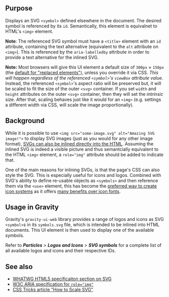 ## Purpose

Displays an SVG `<symbol>` defined elsewhere in the document. The desired symbol is referenced by its `id`. Semantically, this element is equivalnet to HTML's `<img>` element.

**Note**: The referenced SVG symbol must have a `<title>` element with an `id` attribute, containing the text alternative (equivalent to the `alt` attribute on `<img>`). This is referenced by the `aria-labelledby` attribute in order to provide a text alternative for the inlined SVG.

**Note:** Most browsers will give this UI element a default size of `300px` × `150px` (the [default for "replaced elements"](https://www.sitepoint.com/replaced-elements-html-myths-realities/)), unless you override it via CSS. _This will happen regardless of the referenced `<symbol>`'s `viewBox` attribute value._ Instead, the referenced `<symbol>`'s aspect ratio will be preserved but, it will be scaled to fit the size of the outer `<svg>` container. If you set `width` and `height` attributes on the outer `<svg>` container, then they will set the _intrinsic_ size. After that, scaling behaves just like it would for an `<img>` (e.g. settings a different width via CSS, will scale the image proportionally).


## Background

While it is possible to use `<img src="some-image.svg" alt="Amazing SVG image!">` to display SVG images (just as you would for any other image format), [SVGs can also be inlined directly into the HTML](https://css-tricks.com/using-svg/#article-header-id-7). Assuming the inlined SVG is indeed a visible picture and thus semantcially equivalent to the HTML `<img>` element, a `role="img"` attribute should be added to indicate that.

One of the main reasons for inlining SVGs, is that the page's CSS can also style the SVG. This is especially useful for icons and logos. Combined with SVG's ability to define re-usable objects as `<symbols>` and then reference them via the `<use>` element, this has become the [preferred way to create icon systems](https://css-tricks.com/svg-symbol-good-choice-icons/) as it offers [many benefits over icon fonts](https://css-tricks.com/icon-fonts-vs-svg/).


## Usage in Gravity


Gravity's `gravity-ui-web` library provides a range of logos and icons as SVG `<symbol>`s in its `symbols.svg` file, which is intended to be inlined into HTML documents. This UI element is then used to display one of the available symbols.

Refer to _**Particles** > **Logos and Icons** > **SVG symbols**_ for a complete list of all available logos and icons and their respective IDs.


## See also

* [WHATWG HTML5 specificaiton section on SVG](https://html.spec.whatwg.org/#svg-0)
* [W3C ARIA specification for `role="img"`](https://www.w3.org/TR/wai-aria-1.1/#img)
* [CSS Tricks article "How to Scale SVG"](https://css-tricks.com/scale-svg/)
